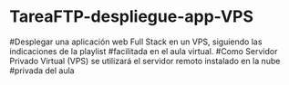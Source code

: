 # TareaFTP-despliegue-app-VPS
#Desplegar una aplicación web Full Stack en un VPS, siguiendo las indicaciones de la playlist
#facilitada en el aula virtual.
#Como Servidor Privado Virtual (VPS) se utilizará el servidor remoto instalado en la nube
#privada del aula

